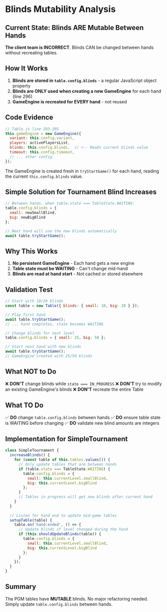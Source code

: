 # Blinds Mutability Analysis

## Current State: Blinds ARE Mutable Between Hands

**The client team is INCORRECT**. Blinds CAN be changed between hands without recreating tables.

## How It Works

1. **Blinds are stored in `table.config.blinds`** - a regular JavaScript object property
2. **Blinds are ONLY used when creating a new GameEngine** for each hand (line 296)
3. **GameEngine is recreated for EVERY hand** - not reused

## Code Evidence

```javascript
// Table.js line 293-305
this.gameEngine = new GameEngine({
  variant: this.config.variant,
  players: activePlayersList,
  blinds: this.config.blinds,  // <-- Reads current blinds value
  timeout: this.config.timeout,
  // ... other config
});
```

The GameEngine is created fresh in `tryStartGame()` for each hand, reading the current `this.config.blinds` value.

## Simple Solution for Tournament Blind Increases

```javascript
// Between hands, when table.state === TableState.WAITING:
table.config.blinds = {
  small: newSmallBlind,
  big: newBigBlind
};

// Next hand will use the new blinds automatically
await table.tryStartGame();
```

## Why This Works

1. **No persistent GameEngine** - Each hand gets a new engine
2. **Table state must be WAITING** - Can't change mid-hand
3. **Blinds are read at hand start** - Not cached or stored elsewhere

## Validation Test

```javascript
// Start with 10/20 blinds
const table = new Table({ blinds: { small: 10, big: 20 } });

// Play first hand
await table.tryStartGame();
// ... hand completes, state becomes WAITING

// Change blinds for next level
table.config.blinds = { small: 25, big: 50 };

// Start next hand with new blinds
await table.tryStartGame();
// GameEngine created with 25/50 blinds
```

## What NOT to Do

❌ **DON'T** change blinds while `state === IN_PROGRESS`
❌ **DON'T** try to modify an existing GameEngine's blinds
❌ **DON'T** recreate the entire Table

## What TO Do

✅ **DO** change `table.config.blinds` between hands
✅ **DO** ensure table state is WAITING before changing
✅ **DO** validate new blind amounts are integers

## Implementation for SimpleTournament

```javascript
class SimpleTournament {
  increaseBlinds() {
    for (const table of this.tables.values()) {
      // Only update tables that are between hands
      if (table.state === TableState.WAITING) {
        table.config.blinds = {
          small: this.currentLevel.smallBlind,
          big: this.currentLevel.bigBlind
        };
      }
      // Tables in progress will get new blinds after current hand
    }
  }
  
  // Listen for hand end to update mid-game tables
  setupTable(table) {
    table.on('hand:ended', () => {
      // Update blinds if level changed during the hand
      if (this.shouldUpdateBlinds(table)) {
        table.config.blinds = {
          small: this.currentLevel.smallBlind,
          big: this.currentLevel.bigBlind
        };
      }
    });
  }
}
```

## Summary

The PGM tables have **MUTABLE** blinds. No major refactoring needed. Simply update `table.config.blinds` between hands.